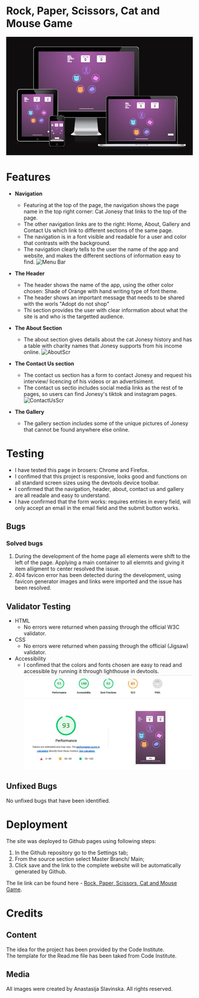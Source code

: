 # Rock, Paper, Scissors, Cat and Mouse Game

![Responsive](/assets/images/Responsive.jpg)

# Features

- **Navigation**
    - Featuring at the top of the page, the navigation shows the page name in the top right corner: Cat Jonesy that links to the top of the page.
    - The other navigation links are to the right: Home, About, Gallery and Contact Us which link to different sections of the same page. 
    - The navigation is in a font visible and readable for a user and color that contrasts with the background. 
    - The navigation clearly tells to the user the name of the app and website, and makes the different sections of information easy to find. 
    ![Menu Bar](/assets/images/menuprint.jpg)

- **The Header**
    - The header shows the name of the app, using the other color chosen: Shade of Orange with hand writing type of font theme. 
    - The header shows an important message that needs to be shared with the worls "Adopt do not shop"
    - Thi section provides the user with clear information about what the site is and who is the targetted audience. 

- **The About Section**
    - The about section gives details about the cat Jonesy history and has a table with charity names that Jonesy supports from his income online.
    ![AboutScr](/assets/images/about-page-scr.jpg)

- **The Contact Us section**
    - The contact us section has a form to contact Jonesy and request his interview/ licencing of his videos or an advertisiment. 
    - The contact us sectio includes social media links as the rest of te pages, so users can find Jonesy's tiktok and instagram pages.
    ![ContactUsScr](/assets/images/contactus-scr.jpg)


- **The Gallery**
    - The gallery section includes some of the unique pictures of Jonesy that cannot be found anywhere else online. 

# Testing
 - I have tested this page in brosers: Chrome and Firefox.
 - I confimed that this project is responsive, looks good and functions on all standard screen sizes using the devtools device toolbar.
 - I confirmed that the navigation, header, about, contact us and gallery are all readale and easy to understand. 
 - I have confirmed that the form works: requires entries in every field, will only accept an email in the email field and the submit button works. 

 ## Bugs 

 ### Solved bugs

1. During the development of the home page all elements were shift to the left of the page. Applying a main container to all elemnts and giving it item alligment to center resolved the issue. 
2. 404 favicon error has been detected during the development, using favicon generator images and links were imported and the issue has been resolved. 


## Validator Testing 

- HTML 
    - No errors were returned when passing through the official W3C validator.
- CSS 
    - No errors were returned when passing through the official (Jigsaw) validator.
- Accessibility
    - I confimed that the colors and fonts chosen are easy to read and accessible by running it through lighthouse in devtools. 
    ![Accessibility](/assets/images/accessibility.jpg)

## Unfixed Bugs

No unfixed bugs that have been identified. 

# Deployment 

The site was deployed to Github pages using following steps:
1. In the Github repository go to the Settings tab;
2. From the source section select Master Branch/ Main;
3. Click save and the link to the complete website will be automatically generated by Github.

The lie link can be found here - [Rock, Paper, Scissors, Cat and Mouse Game](https://github.com/aslavinska/Rock-paper-scissors-cat-mouse).

# Credits

## Content
The idea for the project has been provided by the Code Institute.  
The template for the Read.me file has been taked from Code Institute. 

## Media
All images were created by Anastasija Slavinska. All rights reserved.
